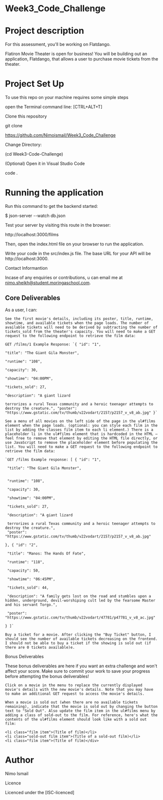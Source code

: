 # Week3_Code_Challenge

# Project description

For this assessment, you'll be working on Flatdango.

Flatiron Movie Theater is open for business! You will be building out an application, Flatdango, that allows a user to purchase movie tickets from the theater.

# Project Set Up

To use this repo on your machine requires some simple steps

open the Terminal command line: [CTRL+ALT+T]

Clone this repository

git clone

https://github.com/Nimoismail/Week3_Code_Challenge

Change Directory: 

(cd Week3-Code-Challenge)

(Optional) Open it in Visual Studio Code

code .

# Running the application

Run this command to get the backend started:

$ json-server --watch db.json

Test your server by visiting this route in the browser:

http://localhost:3000/films

Then, open the index.html file on your browser to run the application.

Write your code in the src/index.js file. The base URL for your API will be http://localhost:3000.

Contact Informantion

Incase of any enquiries or contributions, u can  email me at nimo.sheikh@student.moringaschool.com.

## Core Deliverables

As a user, I can:

    See the first movie's details, including its poster, title, runtime, showtime, and available tickets when the page loads. The number of available tickets will need to be derived by subtracting the number of tickets_sold from the theater's capacity. You will need to make a GET request to the following endpoint to retrieve the film data:

    GET /films/1 Example Response: `{ "id": "1",

    "title": "The Giant Gila Monster",

    "runtime": "108",

    "capacity": 30,

    "showtime": "04:00PM",

    "tickets_sold": 27,

    "description": "A giant lizard

    terrorizes a rural Texas community and a heroic teenager attempts to destroy the creature.", "poster": "https://www.gstatic.com/tv/thumb/v22vodart/2157/p2157_v_v8_ab.jpg" }`

    See a menu of all movies on the left side of the page in the ul#films element when the page loads. (optional: you can style each film in the list by adding the classes film item to each li element.) There is a placeholder li in the ul#films element that is hardcoded in the HTML — feel free to remove that element by editing the HTML file directly, or use JavaScript to remove the placeholder element before populating the list. You will need to make a GET request to the following endpoint to retrieve the film data:

    `GET /films Example response: [ { "id": "1",

     "title": "The Giant Gila Monster",


     "runtime": "108",

     "capacity": 30,

     "showtime": "04:00PM",

     "tickets_sold": 27,

     "description": "A giant lizard 

     terrorizes a rural Texas community and a heroic teenager attempts to destroy the creature.",
     "poster": "https://www.gstatic.com/tv/thumb/v22vodart/2157/p2157_v_v8_ab.jpg"

    }, { "id": "2",

     "title": "Manos: The Hands Of Fate",

     "runtime": "118",

     "capacity": 50,

     "showtime": "06:45PM",

     "tickets_sold": 44,

     "description": "A family gets lost on the road and stumbles upon a hidden, underground, devil-worshiping cult led by the fearsome Master and his servant Torgo.",

     "poster": "https://www.gstatic.com/tv/thumb/v22vodart/47781/p47781_v_v8_ac.jpg"

    } ]`

    Buy a ticket for a movie. After clicking the "Buy Ticket" button, I should see the number of available tickets decreasing on the frontend. I should not be able to buy a ticket if the showing is sold out (if there are 0 tickets available)e.

Bonus Deliverables

These bonus deliverables are here if you want an extra challenge and won't affect your score. Make sure to commit your work to save your progress before attempting the bonus deliverables!

    Click on a movie in the menu to replace the currently displayed movie's details with the new movie's details. Note that you may have to make an additional GET request to access the movie's details.

    When a movie is sold out (when there are no available tickets remaining), indicate that the movie is sold out by changing the button text to "Sold Out". Also update the film item in the ul#films menu by adding a class of sold-out to the film. For reference, here's what the contents of the ul#films element should look like with a sold out film:

    <li class="film item">(Title of film)</li>
    <li class="sold-out film item">(Title of a sold-out film)</li>
    <li class="film item">(Title of film)</div>

# Author
 
Nimo Ismail

Licence

Licenced under the [ISC-licenced]



